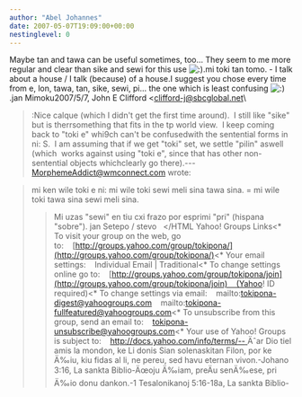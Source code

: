 ```yaml
---
author: "Abel Johannes"
date: 2007-05-07T19:09:00+00:00
nestinglevel: 0
---
```

Maybe tan and tawa can be useful sometimes, too... They seem to me more regular and clear than sike and sewi for this use ![:)](images/smilies/icon_e_smile.gif "Smile").mi toki tan tomo. - I talk about a house / I talk (because) of a house.I suggest you chose every time from e, lon, tawa, tan, sike, sewi, pi... the one which is least confusing ![:)](images/smilies/icon_e_smile.gif "Smile").jan Mimoku2007/5/7, John E Clifford <[clifford-j@sbcglobal.net](mailto://clifford-j@sbcglobal.net)\
>:Nice calque (which I didn't get the first time around).  I still like "sike" but is therrsomething that fits in the tp world view.  I keep coming back to "toki e" whi9ch can't be confusedwith the sentential forms in ni: S.  I am assuming that if we get "toki" set, we settle "pilin" aswell (which  works against using "toki e", since that has other non-sentential objects whichclearly go there).---
 [MorphemeAddict@wmconnect.com](mailto://MorphemeAddict@wmconnect.com) wrote:

> mi ken wile toki e ni:
> mi wile toki sewi meli sina tawa sina. =
> mi wile toki tawa sina sewi meli sina.
>> Mi uzas "sewi" en tiu cxi frazo por esprimi "pri" (hispana "sobre").
>> jan Setepo / stevo   </HTML
>>Yahoo! Groups Links<\*
> To visit your group on the web, go to:    [http://groups.yahoo.com/group/tokipona/](http://groups.yahoo.com/group/tokipona/)<\*
> Your email settings:    Individual Email | Traditional<\*
> To change settings online go to:    [http://groups.yahoo.com/group/tokipona/join](http://groups.yahoo.com/group/tokipona/join)    (Yahoo! ID required)<\*
> To change settings via email:    mailto:[tokipona-digest@yahoogroups.com](mailto://tokipona-digest@yahoogroups.com)    mailto:[tokipona-fullfeatured@yahoogroups.com](mailto://tokipona-fullfeatured@yahoogroups.com)<\*
> To unsubscribe from this group, send an email to:    [tokipona-unsubscribe@yahoogroups.com](mailto://tokipona-unsubscribe@yahoogroups.com)<\*
> Your use of Yahoo! Groups is subject to:    [http://docs.yahoo.com/info/terms/--
](http://docs.yahoo.com/info/terms/--
) Äˆar Dio tiel amis la mondon, ke Li donis Sian solenaskitan Filon, por ke Ä‰iu, kiu fidas al li, ne pereu, sed havu eternan vivon.-Johano 3:16, La sankta Biblio-Äœoju Ä‰iam, preÄu senÄ‰ese, pri Ä‰io donu dankon.-1 Tesalonikanoj 5:16-18a, La sankta Biblio-